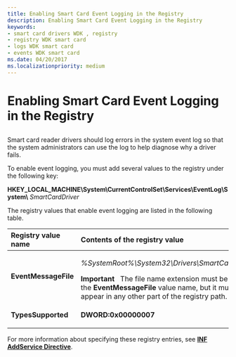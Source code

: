 ```yaml
---
title: Enabling Smart Card Event Logging in the Registry
description: Enabling Smart Card Event Logging in the Registry
keywords:
- smart card drivers WDK , registry
- registry WDK smart card
- logs WDK smart card
- events WDK smart card
ms.date: 04/20/2017
ms.localizationpriority: medium
---
```


# Enabling Smart Card Event Logging in the Registry


## <span id="_ntovr_enabling_smart_card_event_logging_in_the_registry"></span><span id="_NTOVR_ENABLING_SMART_CARD_EVENT_LOGGING_IN_THE_REGISTRY"></span>


Smart card reader drivers should log errors in the system event log so that the system administrators can use the log to help diagnose why a driver fails.

To enable event logging, you must add several values to the registry under the following key:

**HKEY\_LOCAL\_MACHINE\\System\\CurrentControlSet\\Services\\EventLog\\System\\** *SmartCardDriver*

The registry values that enable event logging are listed in the following table.

<table>
<colgroup>
<col width="50%" />
<col width="50%" />
</colgroup>
<thead>
<tr class="header">
<th align="left">Registry value name</th>
<th align="left">Contents of the registry value</th>
</tr>
</thead>
<tbody>
<tr class="odd">
<td align="left"><p><strong>EventMessageFile</strong></p></td>
<td align="left"><p><em>%SystemRoot%\System32\Drivers\SmartCardDriver.sys</em></p>
<div class="alert">
<strong>Important</strong>   The file name extension must be included in the <strong>EventMessageFile</strong> value name, but it must never appear in any other part of the registry path.
</div>
<div>
 
</div></td>
</tr>
<tr class="even">
<td align="left"><p><strong>TypesSupported</strong></p></td>
<td align="left"><p><strong>DWORD:0x00000007</strong></p></td>
</tr>
</tbody>
</table>

 

For more information about specifying these registry entries, see [**INF AddService Directive**](../install/inf-addservice-directive.md).

 

